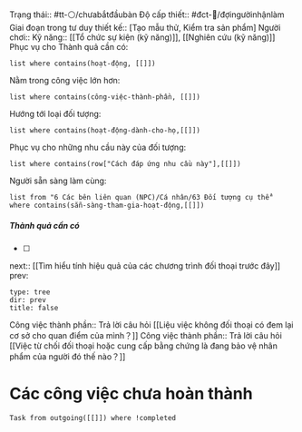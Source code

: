 Trạng thái:: #tt-⚪/chưabắtđầubàn
Độ cấp thiết:: #đct-🍃/đợingườinhậnlàm 
Giai đoạn trong tư duy thiết kế:: [Tạo mẫu thử, Kiểm tra sản phẩm]
Người chơi::
Kỹ năng:: [[Tổ chức sự kiện (kỹ năng)]], [[Nghiên cứu (kỹ năng)]]
Phục vụ cho Thành quả cần có:
```dataview
list where contains(hoạt-động, [[]])
```
Nằm trong công việc lớn hơn:
```dataview
list where contains(công-việc-thành-phần, [[]])
```
Hướng tới loại đối tượng:
```dataview
list where contains(hoạt-động-dành-cho-họ,[[]])
```
Phục vụ cho những nhu cầu này của đối tượng:
```dataview
list where contains(row["Cách đáp ứng nhu cầu này"],[[]])
```
Người sẵn sàng làm cùng:
```dataview
list from "6 Các bên liên quan (NPC)/Cá nhân/63 Đối tượng cụ thể" where contains(sẵn-sàng-tham-gia-hoạt-động,[[]])
```

##### Thành quả cần có
- [ ] 
next:: [[Tìm hiểu tính hiệu quả của các chương trình đối thoại trước đây]]
prev:
```breadcrumbs
type: tree
dir: prev
title: false
```

Công việc thành phần:: Trả lời câu hỏi [[Liệu việc không đối thoại có đem lại cơ sở cho quan điểm của mình？]] 
Công việc thành phần:: Trả lời câu hỏi [[Việc từ chối đối thoại hoặc cung cấp bằng chứng là đang bảo vệ nhân phẩm của người đó thế nào？]] 

# Các công việc chưa hoàn thành
```dataview
Task from outgoing([[]]) where !completed
```

